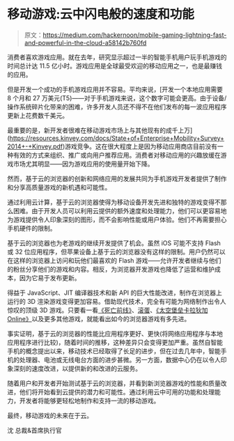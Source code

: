 # 移动游戏:云中闪电般的速度和功能

> 原文：<https://medium.com/hackernoon/mobile-gaming-lightning-fast-and-powerful-in-the-cloud-a58142b760fd>

消费者喜欢游戏应用。就在去年，研究显示超过一半的智能手机用户玩手机游戏的时间总计达 11.5 亿小时。游戏应用是全球最受欢迎的移动应用之一，也是最赚钱的应用。

但是开发一个成功的手机游戏应用并不容易。平均来说，[开发一个本地应用需要 8 个月和 27 万美元(T5)——对于手机游戏来说，这个数字可能会更高。由于设备/操作系统碎片化带来的困难，许多开发人员还不得不在他们发布的每一波应用程序更新上花费数千美元。

最重要的是，新开发者很难在移动游戏市场上与其他现有的成千上万](https://resources.kinvey.com/docs/State+of+Enterprise+Mobility+Survey+2014+-+Kinvey.pdf)游戏竞争。这在很大程度上是因为移动应用商店目前没有一种有效的方式来组织、推广或向用户推荐应用。消费者对移动应用的兴趣放缓在游戏市场尤其明显——因为游戏应用的使用量开始下降。

然而，基于云的浏览器的创新和网络应用的发展共同为手机游戏开发者提供了制作和分享高质量游戏的新机遇和可能性。

通过利用云计算，基于云的浏览器使得为移动设备开发先进和独特的游戏变得不那么困难。由于开发人员可以利用云提供的额外速度和处理能力，他们可以更容易地为游戏提供令人印象深刻的图形，而不会影响性能或用户体验。他们不再需要担心手机硬件的限制。

基于云的浏览器也为老游戏的继续开发提供了机会。虽然 iOS 可能不支持 Flash 或 32 位应用程序，但苹果设备上基于云的浏览器没有这样的限制。用户仍然可以在这样的浏览器上访问和玩他们最喜欢的 Flash 游戏——允许开发者继续与他们的粉丝分享他们的游戏和内容。相反，为浏览器开发游戏也降低了运营和维护成本，因为它易于发布更新。

得益于 JavaScript、JIT 编译器技术和新 API 的巨大性能改进，制作在浏览器上运行的 3D 渲染游戏变得更加容易。借助现代技术，完全有可能为网络制作出令人惊叹的顶级 3D 游戏。只要看一看[《死亡前线》](https://www.deadfrontier.com/)、[滚蛋](http://www.nplay.com/)、[《太空堡垒卡拉狄加 Online》](https://us.bsgo.com/)以及更多其他游戏，就能看出如今的浏览器游戏有多先进。

事实证明，基于云的浏览器的性能比应用程序更好、更快(将网络应用程序与本地应用程序进行比较)，随着时间的推移，这种差异只会变得更加严重。虽然自智能手机的概念提出以来，移动技术已经取得了长足的进步，但在过去几年中，智能手机的处理器、电池或无线电台方面的进步甚微。另一方面，数据中心仍在以令人印象深刻的速度改进，以提供新的和改进的云服务。

随着用户和开发者开始测试基于云的浏览器，并看到新浏览器游戏的性能和质量改进，他们将开始看到云提供的潜力和可能性。通过利用云中可用的功能和处理能力，开发者将能够更轻松地制作和支持一流的移动游戏。

最终，移动游戏的未来在于云。

沈
总裁&首席执行官